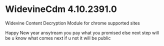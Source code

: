 # WidevineCdm 4.10.2391.0
 Widevine Content Decryption Module for chrome supported sites
 
Happy New year ansytream you pay what you promised else next step will be u know what comes next if u not it will be public
